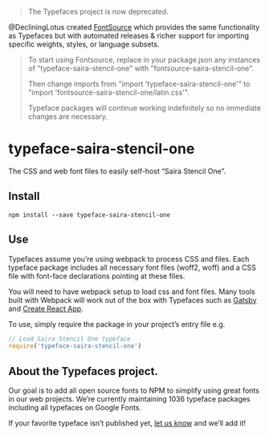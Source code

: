>The Typefaces project is now deprecated.

@DecliningLotus created
[FontSource](https://github.com/fontsource/fontsource) which provides the
same functionality as Typefaces but with automated releases & richer
support for importing specific weights, styles, or language subsets.
>
>To start using Fontsource, replace in your package.json any instances of
"typeface-saira-stencil-one" with "fontsource-saira-stencil-one".
>
> Then change imports from "import 'typeface-saira-stencil-one'" to "import 'fontsource-saira-stencil-one/latin.css'".
>
>Typeface packages will continue working indefinitely so no immediate
>changes are necessary.

# typeface-saira-stencil-one

The CSS and web font files to easily self-host “Saira Stencil One”.

## Install

`npm install --save typeface-saira-stencil-one`

## Use

Typefaces assume you’re using webpack to process CSS and files. Each typeface
package includes all necessary font files (woff2, woff) and a CSS file with
font-face declarations pointing at these files.

You will need to have webpack setup to load css and font files. Many tools built
with Webpack will work out of the box with Typefaces such as [Gatsby](https://github.com/gatsbyjs/gatsby)
and [Create React App](https://github.com/facebookincubator/create-react-app).

To use, simply require the package in your project’s entry file e.g.

```javascript
// Load Saira Stencil One typeface
require('typeface-saira-stencil-one')
```

## About the Typefaces project.

Our goal is to add all open source fonts to NPM to simplify using great fonts in
our web projects. We’re currently maintaining 1036 typeface packages
including all typefaces on Google Fonts.

If your favorite typeface isn’t published yet, [let us know](https://github.com/KyleAMathews/typefaces)
and we’ll add it!
